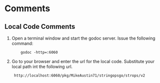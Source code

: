 # Comments
## Local Code Comments

1. Open a terminal window and start the godoc server. Issue the 
following command:

           godoc -http=:6060

2. Go to your browser and enter the url for the local code. 
Substitute your local path int the following url.  

        http://localhost:6060/pkg/MikeAustin71/stringopsgo/strops/v2
